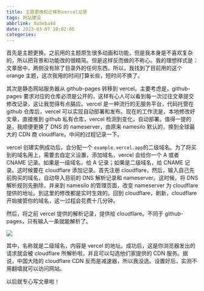 ```yaml
---
title: 主题更换和迁移到vercel记录
tags: 网站建设
abbrlink: 9a5eba4d
date: 2023-03-07 10:02:05
categories:
---
```


首先是主题更换。之前用的主题原生很多动画和功能，但是我本身是不喜欢复杂的，所以把背景和功能改的很精简。但是这样反而做的不称心。我的理想样式是：文章居中，两侧没有除了目录外的任何东西。所以，我找到了目前用的这个 orange 主题，这次我用的时间打算长些，短时间不换了。

其次是静态网站服务器从 github-pages 转移到 vercel。主要考虑是，github-pages 要求对应的仓库必须是公开的，这样有心人可以看到每一次过往文章提交修改记录，这让我觉得有点膈应。vercel 是一种流行的无服务平台，代码托管在 github 仓库后，vercel 可以实现自动部署和发布。现在的工作流是，本地修改好文章，直接推到 github 私有仓库，vercel 检测到变化，自动部署。值得一提的是，我顺便更换了 DNS 的 nameserver，由原来 namesilo 默认的，换到全球最大的 CDN 商 cloudflare。中间的过程记录一下。

vercel 创建实例成功后，会分配一个 `example.vercel.app`的二级域名。为了将买到的域名用上，需要去自定义设置，添加域名，vercel 会给你一个 A 或者 CNAME 记录。如果是一级域名，给 A 记录；如果是二级域名，给 CNAME 记录。这时候要在 cloudflare 添加记录。首先注册 cloudflare，然后，输入自己先前购买的域名，自动导入目前的 DNS 解析记录和 nameserver。这时候，将 DNS 解析规则先删除，并来到 namesilo 的管理页面，改变 nameserver 为 cloudflare 提供的地址。到这里的修改都是实时生效的。回到 cloudflare，刷新，cloudflare 开始接管你的域名，这一过程会花费十几分钟。

然后，将之前 vercel 提供的解析记录，提供给 cloudflare。不同于 github-pages，只有输入一条就能解析了。

![](https://s3.bmp.ovh/imgs/2023/03/07/507ecae07ffccde7.png)

其中，名称就是二级域名，内容是 vercel 的地址。成功后，这是你浏览器发出的请求就会被 cloudflare 所解析啦，并且可以勾选他们家提供的 CDN 服务。据说，中国大陆的 cloudflare CDN 反而是减速器，所以我没选。设置好后，实测不用翻墙就可以访问网站。

以后就专心写文章啦！
